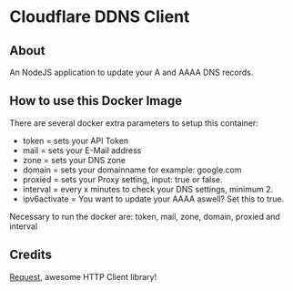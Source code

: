 # Cloudflare DDNS Client
## About
An NodeJS application to update your A and AAAA DNS records.

## How to use this Docker Image
There are several docker extra parameters to setup this container: 
* token = sets your API Token
* mail = sets your E-Mail address
* zone = sets your DNS zone 
* domain = sets your domainname for example: google.com
* proxied = sets your Proxy setting, input: true or false.
* interval = every x minutes to check your DNS settings, minimum 2.
* ipv6activate = You want to update your AAAA aswell? Set this to true.

Necessary to run the docker are: token, mail, zone, domain, proxied and interval

## Credits
[Request](https://github.com/request/request), awesome HTTP Client library!
